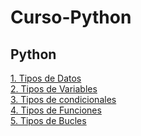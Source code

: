 # Curso-Python
## Python
[1. Tipos de Datos](https://github.com/EzioADeF/Curso-Python/blob/main/Copia%20de%20M4%20-%2001%20-%20Python%20Notebook.ipynb") <br>
[2. Tipos de Variables](https://github.com/EzioADeF/Curso-Python/blob/main/Copia%20de%20M4%20-%2002%20-%20Python%20Notebook.ipynb") <br>
[3. Tipos de condicionales](https://github.com/EzioADeF/Curso-Python/blob/main/Copia%20de%20M4%20-%2003%20-%20Condicionales.ipynb") <br>
[4. Tipos de Funciones](https://github.com/EzioADeF/Curso-Python/blob/main/Copia%20de%20M4%20-%2004%20-%20Funciones.ipynb") <br>
[5. Tipos de Bucles](https://github.com/EzioADeF/Curso-Python/blob/main/Copia%20de%20M4%20-%2001%20-%20Python%20Notebook.ipynb") <br>
